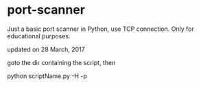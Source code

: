 # port-scanner
Just a basic port scanner in Python, use TCP connection. Only for educational purposes.

updated on 28 March, 2017

goto the dir containing the script, then 

python scriptName.py -H <host addr> -p <ports list>
